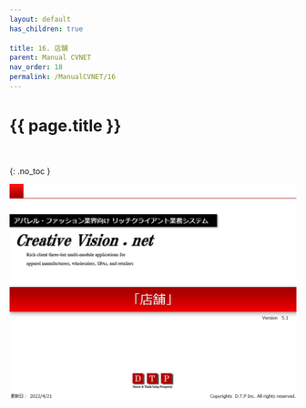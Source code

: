 ```yaml
---
layout: default
has_children: true

title: 16. 店舗
parent: Manual CVNET
nav_order: 18
permalink: /ManualCVNET/16
---
```


# {{ page.title }}　<br/><br/>

{: .no_toc }


<a href="/img/Tenpo/T1.PNG" target="_blank">
<img src="/img/Tenpo/T1.PNG" alt="login image"></a>